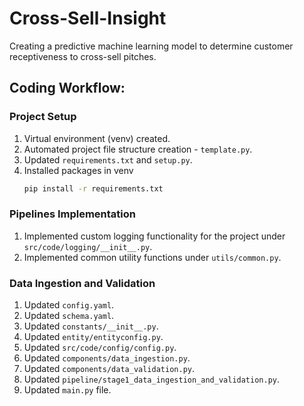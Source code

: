 # Cross-Sell-Insight

Creating a predictive machine learning model to determine customer receptiveness to cross-sell pitches.

## Coding Workflow:

### Project Setup
1. Virtual environment (venv) created.
2. Automated project file structure creation - `template.py`.
3. Updated `requirements.txt` and `setup.py`.
4. Installed packages in venv
    ```bash
    pip install -r requirements.txt
    ``` 

### Pipelines Implementation
1. Implemented custom logging functionality for the project under `src/code/logging/__init__.py`.
2. Implemented common utility functions under `utils/common.py`.

### Data Ingestion and Validation
1. Updated `config.yaml`.
2. Updated `schema.yaml`.
3. Updated `constants/__init__.py`.
4. Updated `entity/entityconfig.py`.
5. Updated `src/code/config/config.py`.
6. Updated `components/data_ingestion.py`.
7. Updated `components/data_validation.py`.
8. Updated `pipeline/stage1_data_ingestion_and_validation.py`.
9. Updated `main.py` file.
